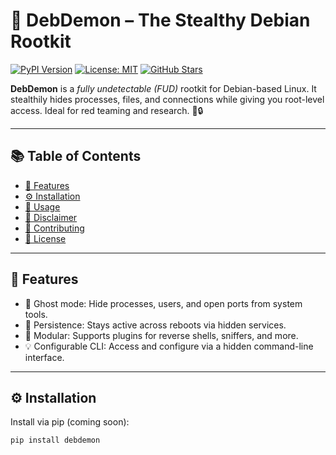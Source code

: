 # 🐍 DebDemon – The Stealthy Debian Rootkit

[![PyPI Version](https://img.shields.io/pypi/v/debdemon.svg?color=orange&label=PyPI)](https://pypi.org/project/debdemon)
[![License: MIT](https://img.shields.io/badge/License-MIT-green.svg)](LICENSE)
[![GitHub Stars](https://img.shields.io/github/stars/yourname/debdemon.svg?style=social)](https://github.com/yourname/debdemon/stargazers)

**DebDemon** is a *fully undetectable (FUD)* rootkit for Debian-based Linux. It stealthily hides processes, files, and connections while giving you root-level access. Ideal for red teaming and research. 👹🔒

---

## 📚 Table of Contents

- [🎯 Features](#-features)
- [⚙️ Installation](#-installation)
- [🚀 Usage](#-usage)
- [🛑 Disclaimer](#-disclaimer)
- [🤝 Contributing](#-contributing)
- [🧾 License](#-license)

---

## 🎯 Features

- 👻 Ghost mode: Hide processes, users, and open ports from system tools.
- 🔁 Persistence: Stays active across reboots via hidden services.
- 🔌 Modular: Supports plugins for reverse shells, sniffers, and more.
- 💡 Configurable CLI: Access and configure via a hidden command-line interface.

---

## ⚙️ Installation

Install via pip (coming soon):

```bash
pip install debdemon
